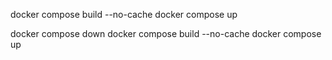 docker compose build --no-cache
docker compose up


docker compose down
docker compose build --no-cache
docker compose up